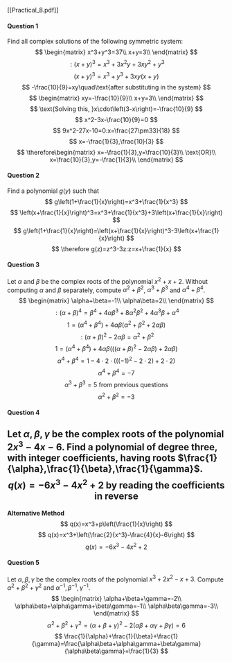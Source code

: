 [[Practical_8.pdf]]

#### Question 1
Find all complex solutions of the following symmetric system:
$$
\begin{matrix}
x^3+y^3=37\\
x+y=3\\
\end{matrix}
$$
$$
:(x+y)^3=x^3+3x^2y+3xy^2+y^3
$$
$$
(x+y)^3=x^3+y^3+3xy(x+y)
$$
$$
-\frac{10}{9}=xy\quad\text{after substituting in the system}
$$
$$
\begin{matrix}
xy=-\frac{10}{9}\\
x+y=3\\
\end{matrix}
$$
$$
\text{Solving this, }x\cdot\left(3-x\right)=-\frac{10}{9}
$$
$$
x^2-3x-\frac{10}{9}=0
$$
$$
9x^2-27x-10=0:x=\frac{27\pm33}{18}
$$
$$
x=-\frac{1}{3},\frac{10}{3}
$$
$$
\therefore\begin{matrix}
x=-\frac{1}{3},y=\frac{10}{3}\\
\text{OR}\\
x=\frac{10}{3},y=-\frac{1}{3}\\
\end{matrix}
$$
#### Question 2
Find a polynomial $g(y)$ such that
$$
g\left(1+\frac{1}{x}\right)=x^3+\frac{1}{x^3}
$$
$$
\left(x+\frac{1}{x}\right)^3=x^3+\frac{1}{x^3}+3\left(x+\frac{1}{x}\right)
$$
$$
g\left(1+\frac{1}{x}\right)=\left(x+\frac{1}{x}\right)^3-3\left(x+\frac{1}{x}\right)
$$
$$
\therefore g(z)=z^3-3z:z=x+\frac{1}{x}
$$
#### Question 3
Let $\alpha$ and $\beta$ be the complex roots of the polynomial $x^2+x+2$. Without computing $\alpha$ and $\beta$ separately, compute $\alpha^2+\beta^2$, $\alpha^3+\beta^3$ and $\alpha^4+\beta^4$.
$$
\begin{matrix}
\alpha+\beta=-1\\
\alpha\beta=2\\
\end{matrix}
$$
$$
:(\alpha+\beta)^4=\beta^4+4\alpha\beta^3+8\alpha^2\beta^2+4\alpha^3\beta+\alpha^4
$$
$$
1=(\alpha^4+\beta^4)+4\alpha\beta(\alpha^2+\beta^2+2\alpha\beta)
$$
$$
:(\alpha+\beta)^2-2\alpha\beta=\alpha^2+\beta^2
$$
$$
1=(\alpha^4+\beta^4)+4\alpha\beta(((\alpha+\beta)^2-2\alpha\beta)+2\alpha\beta)
$$
$$
\alpha^4+\beta^4=1-4\cdot2\cdot(((-1)^2-2\cdot2)+2\cdot2)
$$
$$
\alpha^4+\beta^4=-7
$$
$$
\alpha^3+\beta^3=5\text{ from previous questions}
$$
$$
\alpha^2+\beta^2=-3
$$
#### Question 4
Let $\alpha,\beta,\gamma$ be the complex roots of the polynomial $2x^3-4x-6$. Find a polynomial of degree three, with integer coefficients, having roots $\frac{1}{\alpha},\frac{1}{\beta},\frac{1}{\gamma}$.
$$
q(x)=-6x^3-4x^2+2\text{ by reading the coefficients in reverse}
$$
---
**Alternative Method**
$$
q(x)=x^3+p\left(\frac{1}{x}\right)
$$
$$
q(x)=x^3+\left(\frac{2}{x^3}-\frac{4}{x}-6\right)
$$
$$
q(x)=-6x^3-4x^2+2
$$
#### Question 5
Let $\alpha, \beta, \gamma$ be the complex roots of the polynomial $x^3+2x^2-x+3$. Compute $\alpha^2+\beta^2+\gamma^2$ and $\alpha^{-1},\beta^{-1},\gamma^{-1}$.
$$
\begin{matrix}
\alpha+\beta+\gamma=-2\\
\alpha\beta+\alpha\gamma+\beta\gamma=-1\\
\alpha\beta\gamma=-3\\
\end{matrix}
$$
$$
\alpha^2+\beta^2+\gamma^2=(\alpha+\beta+\gamma)^2-2(\alpha\beta+\alpha\gamma+\beta\gamma)=6
$$
$$
\frac{1}{\alpha}+\frac{1}{\beta}+\frac{1}{\gamma}=\frac{\alpha\beta+\alpha\gamma+\beta\gamma}{\alpha\beta\gamma}=\frac{1}{3}
$$
